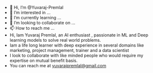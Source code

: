 - 👋 Hi, I’m @Yuvaraj-Premlal
- 👀 I’m interested in ...
- 🌱 I’m currently learning ...
- 💞️ I’m looking to collaborate on ...
- 📫 How to reach me ...
- Hi, Iam Yuvaraj Premlal, an AI enthusiast , passionate in ML and Deep learning models to solve real world problems.
- Iam a life long learner with deep experience in several domains like marketing, project management, trainer and a data scientist
- I look to collaborate with like minded people who would require my expertise on mutual benefit basis.
- You can reach me at yuvarajpremlal@gmail.com

<!---
Yuvaraj-Premlal/Yuvaraj-Premlal is a ✨ special ✨ repository because its `README.md` (this file) appears on your GitHub profile.
You can click the Preview link to take a look at your changes.
--->

